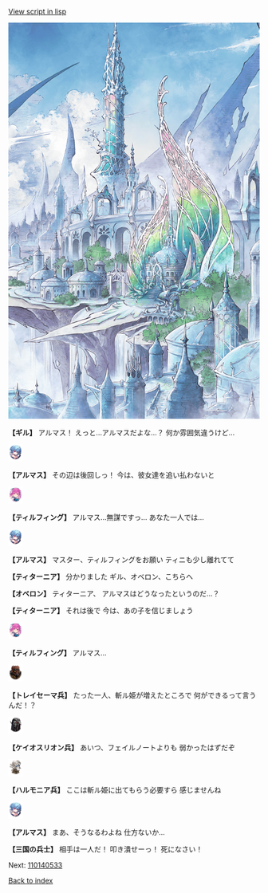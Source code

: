 [View script in lisp](../scripts/110140531.txt)

![fairy_world.png](../images/backgrounds/fairy_world.png)

**【ギル】**
アルマス！
えっと…アルマスだよな…？
何か雰囲気違うけど…

<img src="../images/units/3103811.png" alt="3103811.png" height="34"/>

**【アルマス】**
その辺は後回しっ！
今は、彼女達を追い払わないと

<img src="../images/units/3101411.png" alt="3101411.png" height="34"/>

**【ティルフィング】**
アルマス…無謀ですっ…
あなた一人では…

<img src="../images/units/3103811.png" alt="3103811.png" height="34"/>

**【アルマス】**
マスター、ティルフィングをお願い
ティニも少し離れてて

**【ティターニア】**
分かりました
ギル、オベロン、こちらへ

**【オベロン】**
ティターニア、
アルマスはどうなったというのだ…？

**【ティターニア】**
それは後で
今は、あの子を信じましょう

<img src="../images/units/3101411.png" alt="3101411.png" height="34"/>

**【ティルフィング】**
アルマス…

<img src="../images/units/3830001.png" alt="3830001.png" height="34"/>

**【トレイセーマ兵】**
たった一人、斬ル姫が増えたところで
何ができるって言うんだ！？

<img src="../images/units/3820001.png" alt="3820001.png" height="34"/>

**【ケイオスリオン兵】**
あいつ、フェイルノートよりも
弱かったはずだぞ

<img src="../images/units/3810001.png" alt="3810001.png" height="34"/>

**【ハルモニア兵】**
ここは斬ル姫に出てもらう必要すら
感じませんね

<img src="../images/units/3103811.png" alt="3103811.png" height="34"/>

**【アルマス】**
まあ、そうなるわよね
仕方ないか…

**【三国の兵士】**
相手は一人だ！
叩き潰せーっ！
死になさい！

Next: [110140533](110140533.md)

[Back to index](index.md)
